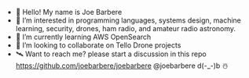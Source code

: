 - 👋 Hello! My name is Joe Barbere
- :rainbow: I’m interested in programming languages, systems design, machine learning, security, drones, ham radio, and amateur radio astronomy.
- 🌱 I’m currently learning AWS OpenSearch
- 💞️ I’m looking to collaborate on Tello Drone projects
- :artificial_satellite: Want to reach me? please start a discussion in this repo https://github.com/joebarbere/joebarbere
@joebarbere d(-_-)b ☃️
<!---
joebarbere/joebarbere is a ✨ special ✨ repository because its `README.md` (this file) appears on your GitHub profile.
You can click the Preview link to take a look at your changes.
--->
